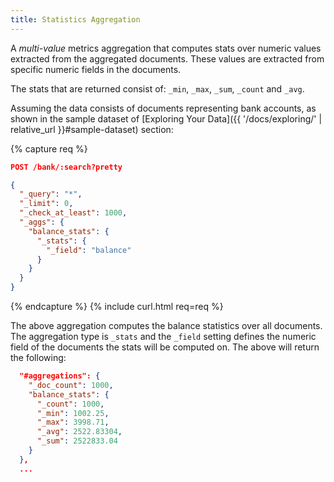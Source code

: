 ```yaml
---
title: Statistics Aggregation
---
```


A _multi-value_ metrics aggregation that computes stats over numeric values
extracted from the aggregated documents. These values are extracted from
specific numeric fields in the documents.

The stats that are returned consist of: `_min`, `_max`, `_sum`, `_count` and `_avg`.

Assuming the data consists of documents representing bank accounts, as shown in
the sample dataset of [Exploring Your Data]({{ '/docs/exploring/' | relative_url }}#sample-dataset)
section:

{% capture req %}

```json
POST /bank/:search?pretty

{
  "_query": "*",
  "_limit": 0,
  "_check_at_least": 1000,
  "_aggs": {
    "balance_stats": {
      "_stats": {
        "_field": "balance"
      }
    }
  }
}
```
{% endcapture %}
{% include curl.html req=req %}

The above aggregation computes the balance statistics over all documents. The
aggregation type is `_stats` and the `_field` setting defines the numeric field
of the documents the stats will be computed on. The above will return the
following:


```json
  "#aggregations": {
    "_doc_count": 1000,
    "balance_stats": {
      "_count": 1000,
      "_min": 1002.25,
      "_max": 3998.71,
      "_avg": 2522.83304,
      "_sum": 2522833.04
    }
  },
  ...
```
